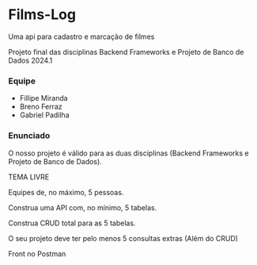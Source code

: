 # Films-Log

Uma api para cadastro e marcação de filmes

Projeto final das disciplinas Backend Frameworks e Projeto de Banco de Dados 2024.1


### Equipe

- Fillipe Miranda
- Breno Ferraz
- Gabriel Padilha


### Enunciado

O nosso projeto é válido para as duas disciplinas (Backend Frameworks e Projeto de Banco de Dados).

TEMA LIVRE

Equipes de, no máximo, 5 pessoas.

Construa uma API com, no mínimo, 5 tabelas.

Construa CRUD total para as 5 tabelas.

O seu projeto deve ter pelo menos 5 consultas extras (Além do CRUD)

Front no Postman

